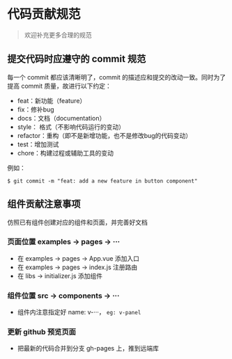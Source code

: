 # 代码贡献规范

> 欢迎补充更多合理的规范

## 提交代码时应遵守的 commit 规范

每一个 commit 都应该清晰明了，commit 的描述应和提交的改动一致。同时为了提高 commit 质量，故进行以下约定：

* feat：新功能（feature）
* fix：修补bug
* docs：文档（documentation）
* style： 格式（不影响代码运行的变动）
* refactor：重构（即不是新增功能，也不是修改bug的代码变动）
* test：增加测试
* chore：构建过程或辅助工具的变动

例如：

```
$ git commit -m "feat: add a new feature in button component"
```
## 组件贡献注意事项

仿照已有组件创建对应的组件和页面，并完善好文档

### 页面位置 examples -> pages -> ···

  - 在 examples -> pages -> App.vue 添加入口
  - 在 examples -> pages -> index.js 注册路由
  - 在 libs -> initializer.js 添加组件

### 组件位置 src -> components -> ···

  - 组件内注意指定好 name: v-···， `eg: v-panel`

### 更新 github 预览页面

  - 把最新的代码合并到分支 gh-pages 上，推到远端库